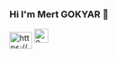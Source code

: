 ### Hi I'm Mert GOKYAR 👋
<a href="https://www.linkedin.com/in/mert-g%C3%B6kyar-042594202/" rel="nofollow"><img align="center" src="https://raw.githubusercontent.com/rahuldkjain/github-profile-readme-generator/master/src/images/icons/Social/linked-in-alt.svg" alt="https://www.linkedin.com/in/mert-g%C3%B6kyar-042594202/" height="30" width="40" style="max-width: 100%;"></a>  <img src="https://upload.wikimedia.org/wikipedia/pt/0/0b/Doja_Cat_-_Scarlet.png" alt="Scarlet" width="25" height="25">


<!--
- 🔭 I’m currently working on ...
- 🌱 I’m currently learning ...
-->
